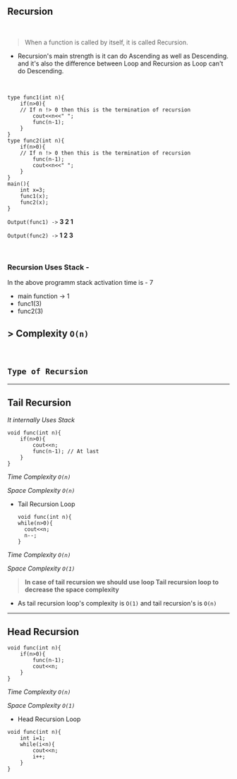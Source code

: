 ## Recursion

<br>

> When a function is called by itself, it is called Recursion.

- Recursion's main strength is it can do Ascending as well as Descending. and it's also the difference between Loop and
  Recursion as Loop can't do Descending.

<br>

```<c++>
type func1(int n){
    if(n>0){
    // If n !> 0 then this is the termination of recursion
        cout<<n<<" ";
        func(n-1);
    }
}
type func2(int n){
    if(n>0){
    // If n !> 0 then this is the termination of recursion
        func(n-1);
        cout<<n<<" ";
    }
}
main(){
    int x=3;
    func1(x);
    func2(x);
}
```

`Output(func1) ->` **3 2 1**

`Output(func2) ->` **1 2 3**

<br>

### **Recursion Uses Stack -**

In the above programm stack activation time is - 7

- main function -> 1
- func1(3)
- func2(3)

## > Complexity `O(n)`

<br>

## `Type of Recursion`

<hr>

## Tail Recursion

_It internally Uses Stack_

```<c++>
void func(int n){
    if(n>0){
        cout<<n;
        func(n-1); // At last
    }
}
```

_Time Complexity `O(n)`_

_Space Complexity `O(n)`_

- Tail Recursion Loop

  ```<c++>
  void func(int n){
  while(n>0){
    cout<<n;
    n--;
  }
  ```

_Time Complexity `O(n)`_

_Space Complexity `O(1)`_

> **In case of tail recursion we should use loop Tail recursion loop to decrease the space complexity**

- As tail recursion loop's complexity is `O(1)` and tail recursion's is `O(n)`

<hr>

## Head Recursion

```<c++>
void func(int n){
    if(n>0){
        func(n-1);
        cout<<n;
    }
}
```

_Time Complexity `O(n)`_

_Space Complexity `O(1)`_

- Head Recursion Loop

```<c++>
void func(int n){
    int i=1;
    while(i<n){
        cout<<n;
        i++;
    }
}
```
